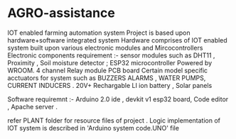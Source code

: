 # AGRO-assistance
IOT enabled farming automation system
Project is based upon hardware+software integrated system
Hardware comprises of IOT enabled system built upon various electronic modules and Mircocontrollers 
Electronic components requirement :- 
sensor modules such as DHT11 , Proximity , Soil moisture detector ;
ESP32 microcontroller Powered by WROOM.
4 channel Relay module 
PCB board
Certain model specific acctuators for system such as BUZZERS ALARMS , WATER PUMPS, CURRENT INDUCERS .
20V+ Rechargable LI ion battery , Solar panels 

Software requiremnt :- 
Arduino 2.0 ide , devkit v1 esp32 board, Code editor , Apache server .

refer PLANT folder for resource files of project .
Logic implementation of IOT system is described in 'Arduino system code.UNO' file 
